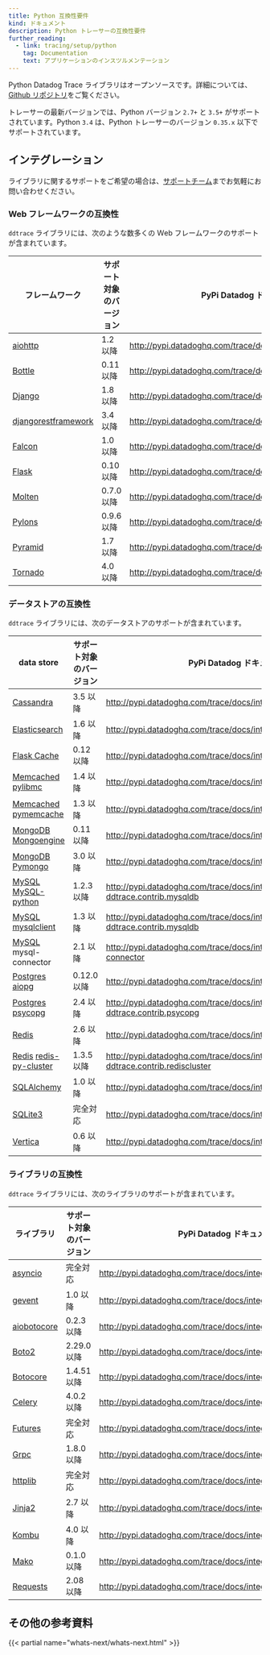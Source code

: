 ```yaml
---
title: Python 互換性要件
kind: ドキュメント
description: Python トレーサーの互換性要件
further_reading:
  - link: tracing/setup/python
    tag: Documentation
    text: アプリケーションのインスツルメンテーション
---
```

Python Datadog Trace ライブラリはオープンソースです。詳細については、[Github リポジトリ][1]をご覧ください。

トレーサーの最新バージョンでは、Python バージョン `2.7+` と `3.5+` がサポートされています。Python `3.4` は、Python トレーサーのバージョン `0.35.x` 以下でサポートされています。

## インテグレーション

ライブラリに関するサポートをご希望の場合は、[サポートチーム][2]までお気軽にお問い合わせください。

### Web フレームワークの互換性

`ddtrace` ライブラリには、次のような数多くの Ｗeb フレームワークのサポートが含まれています。

| フレームワーク                  | サポート対象のバージョン | PyPi Datadog ドキュメント                                            |
|--------------------------|--------------|----------------------------------------------------------------|
| [aiohttp][3]             | 1.2 以降       | http://pypi.datadoghq.com/trace/docs/integrations.html#aiohttp |
| [Bottle][4]              | 0.11 以降      | http://pypi.datadoghq.com/trace/docs/integrations.html#bottle  |
| [Django][5]              | 1.8 以降       | http://pypi.datadoghq.com/trace/docs/integrations.html#django  |
| [djangorestframework][5] | 3.4 以降       | http://pypi.datadoghq.com/trace/docs/integrations.html#django  |
| [Falcon][6]              | 1.0 以降       | http://pypi.datadoghq.com/trace/docs/integrations.html#falcon  |
| [Flask][7]               | 0.10 以降      | http://pypi.datadoghq.com/trace/docs/integrations.html#flask   |
| [Molten][8]              | 0.7.0 以降     | http://pypi.datadoghq.com/trace/docs/integrations.html#molten  |
| [Pylons][9]              | 0.9.6 以降     | http://pypi.datadoghq.com/trace/docs/integrations.html#pylons  |
| [Pyramid][10]            | 1.7 以降       | http://pypi.datadoghq.com/trace/docs/integrations.html#pyramid |
| [Tornado][11]            | 4.0 以降       | http://pypi.datadoghq.com/trace/docs/integrations.html#tornado |

### データストアの互換性

`ddtrace` ライブラリには、次のデータストアのサポートが含まれています。

| data store                         | サポート対象のバージョン | PyPi Datadog ドキュメント                                                                        |
|------------------------------------|--------------|--------------------------------------------------------------------------------------------|
| [Cassandra][12]                    | 3.5 以降       | http://pypi.datadoghq.com/trace/docs/integrations.html#cassandra                           |
| [Elasticsearch][13]                | 1.6 以降       | http://pypi.datadoghq.com/trace/docs/integrations.html#elasticsearch                       |
| [Flask Cache][14]                  | 0.12 以降      | http://pypi.datadoghq.com/trace/docs/integrations.html#flask-cache                         |
| [Memcached][15] [pylibmc][16]      | 1.4 以降       | http://pypi.datadoghq.com/trace/docs/integrations.html#pylibmc                             |
| [Memcached][15] [pymemcache][17]   | 1.3 以降       | http://pypi.datadoghq.com/trace/docs/integrations.html#pymemcache                          |
| [MongoDB][18] [Mongoengine][19]    | 0.11 以降      | http://pypi.datadoghq.com/trace/docs/integrations.html#mongoengine                         |
| [MongoDB][18] [Pymongo][20]        | 3.0 以降       | http://pypi.datadoghq.com/trace/docs/integrations.html#pymongo                             |
| [MySQL][21] [MySQL-python][22]     | 1.2.3 以降     | http://pypi.datadoghq.com/trace/docs/integrations.html#module-ddtrace.contrib.mysqldb      |
| [MySQL][21] [mysqlclient][23]      | 1.3 以降       | http://pypi.datadoghq.com/trace/docs/integrations.html#module-ddtrace.contrib.mysqldb      |
| [MySQL][21] mysql-connector        | 2.1 以降       | http://pypi.datadoghq.com/trace/docs/integrations.html#mysql-connector                     |
| [Postgres][24] [aiopg][25]         | 0.12.0 以降    | http://pypi.datadoghq.com/trace/docs/integrations.html#aiopg                               |
| [Postgres][24] [psycopg][26]       | 2.4 以降       | http://pypi.datadoghq.com/trace/docs/integrations.html#module-ddtrace.contrib.psycopg      |
| [Redis][27]                        | 2.6 以降       | http://pypi.datadoghq.com/trace/docs/integrations.html#redis                               |
| [Redis][27] [redis-py-cluster][28] | 1.3.5 以降     | http://pypi.datadoghq.com/trace/docs/integrations.html#module-ddtrace.contrib.rediscluster |
| [SQLAlchemy][29]                   | 1.0 以降       | http://pypi.datadoghq.com/trace/docs/integrations.html#sqlalchemy                          |
| [SQLite3][30]                      | 完全対応       | http://pypi.datadoghq.com/trace/docs/integrations.html#sqlite                              |
| [Vertica][31]                      | 0.6 以降       | http://pypi.datadoghq.com/trace/docs/integrations.html#vertica                             |

### ライブラリの互換性

`ddtrace` ライブラリには、次のライブラリのサポートが含まれています。

| ライブラリ             | サポート対象のバージョン | PyPi Datadog ドキュメント                                                |
|-------------------|--------------|--------------------------------------------------------------------|
| [asyncio][32]     | 完全対応       | http://pypi.datadoghq.com/trace/docs/integrations.html#asyncio     |
| [gevent][33]      | 1.0 以降       | http://pypi.datadoghq.com/trace/docs/integrations.html#gevent      |
| [aiobotocore][34] | 0.2.3 以降     | http://pypi.datadoghq.com/trace/docs/integrations.html#aiobotocore |
| [Boto2][34]       | 2.29.0 以降    | http://pypi.datadoghq.com/trace/docs/integrations.html#boto2       |
| [Botocore][34]    | 1.4.51 以降    | http://pypi.datadoghq.com/trace/docs/integrations.html#botocore    |
| [Celery][35]      | 4.0.2 以降     | http://pypi.datadoghq.com/trace/docs/integrations.html#celery      |
| [Futures][36]     | 完全対応       | http://pypi.datadoghq.com/trace/docs/integrations.html#futures     |
| [Grpc][37]        | 1.8.0 以降     | http://pypi.datadoghq.com/trace/docs/integrations.html#grpc        |
| [httplib][38]     | 完全対応       | http://pypi.datadoghq.com/trace/docs/integrations.html#httplib     |
| [Jinja2][39]      | 2.7 以降       | http://pypi.datadoghq.com/trace/docs/integrations.html#jinja2      |
| [Kombu][40]       | 4.0 以降       | http://pypi.datadoghq.com/trace/docs/integrations.html#kombu       |
| [Mako][41]        | 0.1.0 以降     | http://pypi.datadoghq.com/trace/docs/integrations.html#mako        |
| [Requests][42]    | 2.08 以降      | http://pypi.datadoghq.com/trace/docs/integrations.html#requests    |


## その他の参考資料

{{< partial name="whats-next/whats-next.html" >}}

[1]: https://github.com/DataDog/dd-trace-py
[2]: /ja/help
[3]: https://aiohttp.readthedocs.io
[4]: https://bottlepy.org
[5]: https://www.djangoproject.com
[6]: https://falconframework.org
[7]: http://flask.pocoo.org
[8]: https://moltenframework.com
[9]: http://pylonsproject.org
[10]: https://trypyramid.com
[11]: http://www.tornadoweb.org
[12]: https://cassandra.apache.org
[13]: https://www.elastic.co/products/elasticsearch
[14]: https://pythonhosted.org/Flask-Cache
[15]: https://memcached.org
[16]: http://sendapatch.se/projects/pylibmc
[17]: https://pymemcache.readthedocs.io
[18]: https://www.mongodb.com/what-is-mongodb
[19]: http://mongoengine.org
[20]: https://api.mongodb.com/python/current
[21]: https://www.mysql.com
[22]: https://pypi.org/project/MySQL-python
[23]: https://pypi.org/project/mysqlclient
[24]: https://www.postgresql.org
[25]: https://aiopg.readthedocs.io
[26]: http://initd.org/psycopg
[27]: https://redis.io
[28]: https://redis-py-cluster.readthedocs.io
[29]: https://www.sqlalchemy.org
[30]: https://www.sqlite.org
[31]: https://www.vertica.com
[32]: https://docs.python.org/3/library/asyncio.html
[33]: http://www.gevent.org
[34]: http://docs.pythonboto.org/en/latest
[35]: http://www.celeryproject.org
[36]: https://docs.python.org/3/library/concurrent.futures.html
[37]: https://grpc.io
[38]: https://docs.python.org/2/library/httplib.html
[39]: http://jinja.pocoo.org
[40]: https://kombu.readthedocs.io/en/latest
[41]: https://www.makotemplates.org
[42]: http://docs.python-requests.org/en/master

